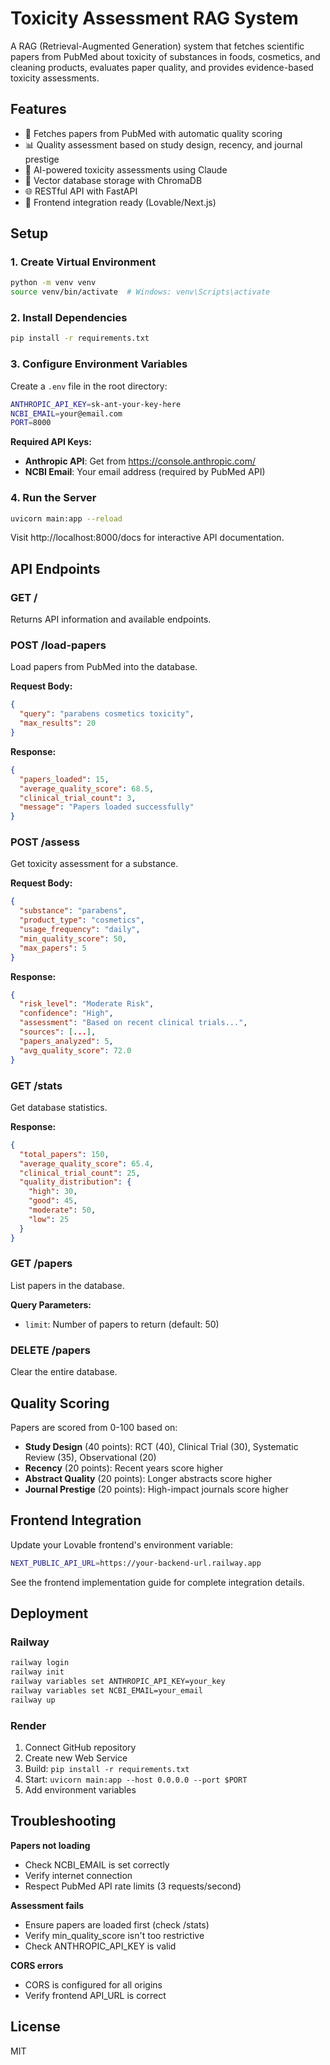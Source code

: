 # Toxicity Assessment RAG System

A RAG (Retrieval-Augmented Generation) system that fetches scientific papers from PubMed about toxicity of substances in foods, cosmetics, and cleaning products, evaluates paper quality, and provides evidence-based toxicity assessments.

## Features

- 🔬 Fetches papers from PubMed with automatic quality scoring
- 📊 Quality assessment based on study design, recency, and journal prestige
- 🧠 AI-powered toxicity assessments using Claude
- 💾 Vector database storage with ChromaDB
- 🌐 RESTful API with FastAPI
- 📱 Frontend integration ready (Lovable/Next.js)

## Setup

### 1. Create Virtual Environment

```bash
python -m venv venv
source venv/bin/activate  # Windows: venv\Scripts\activate
```

### 2. Install Dependencies

```bash
pip install -r requirements.txt
```

### 3. Configure Environment Variables

Create a `.env` file in the root directory:

```bash
ANTHROPIC_API_KEY=sk-ant-your-key-here
NCBI_EMAIL=your@email.com
PORT=8000
```

**Required API Keys:**
- **Anthropic API**: Get from https://console.anthropic.com/
- **NCBI Email**: Your email address (required by PubMed API)

### 4. Run the Server

```bash
uvicorn main:app --reload
```

Visit http://localhost:8000/docs for interactive API documentation.

## API Endpoints

### GET /
Returns API information and available endpoints.

### POST /load-papers
Load papers from PubMed into the database.

**Request Body:**
```json
{
  "query": "parabens cosmetics toxicity",
  "max_results": 20
}
```

**Response:**
```json
{
  "papers_loaded": 15,
  "average_quality_score": 68.5,
  "clinical_trial_count": 3,
  "message": "Papers loaded successfully"
}
```

### POST /assess
Get toxicity assessment for a substance.

**Request Body:**
```json
{
  "substance": "parabens",
  "product_type": "cosmetics",
  "usage_frequency": "daily",
  "min_quality_score": 50,
  "max_papers": 5
}
```

**Response:**
```json
{
  "risk_level": "Moderate Risk",
  "confidence": "High",
  "assessment": "Based on recent clinical trials...",
  "sources": [...],
  "papers_analyzed": 5,
  "avg_quality_score": 72.0
}
```

### GET /stats
Get database statistics.

**Response:**
```json
{
  "total_papers": 150,
  "average_quality_score": 65.4,
  "clinical_trial_count": 25,
  "quality_distribution": {
    "high": 30,
    "good": 45,
    "moderate": 50,
    "low": 25
  }
}
```

### GET /papers
List papers in the database.

**Query Parameters:**
- `limit`: Number of papers to return (default: 50)

### DELETE /papers
Clear the entire database.

## Quality Scoring

Papers are scored from 0-100 based on:

- **Study Design** (40 points): RCT (40), Clinical Trial (30), Systematic Review (35), Observational (20)
- **Recency** (20 points): Recent years score higher
- **Abstract Quality** (20 points): Longer abstracts score higher
- **Journal Prestige** (20 points): High-impact journals score higher

## Frontend Integration

Update your Lovable frontend's environment variable:

```bash
NEXT_PUBLIC_API_URL=https://your-backend-url.railway.app
```

See the frontend implementation guide for complete integration details.

## Deployment

### Railway

```bash
railway login
railway init
railway variables set ANTHROPIC_API_KEY=your_key
railway variables set NCBI_EMAIL=your_email
railway up
```

### Render

1. Connect GitHub repository
2. Create new Web Service
3. Build: `pip install -r requirements.txt`
4. Start: `uvicorn main:app --host 0.0.0.0 --port $PORT`
5. Add environment variables

## Troubleshooting

**Papers not loading**
- Check NCBI_EMAIL is set correctly
- Verify internet connection
- Respect PubMed API rate limits (3 requests/second)

**Assessment fails**
- Ensure papers are loaded first (check /stats)
- Verify min_quality_score isn't too restrictive
- Check ANTHROPIC_API_KEY is valid

**CORS errors**
- CORS is configured for all origins
- Verify frontend API_URL is correct

## License

MIT
